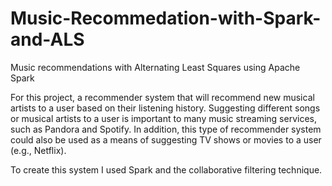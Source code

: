 # Music-Recommedation-with-Spark-and-ALS
Music recommendations with Alternating Least Squares using Apache Spark

For this project, a recommender system that will recommend new musical artists to a user based on their listening history. Suggesting different songs or musical artists to a user is important to many music streaming services, such as Pandora and Spotify. In addition, this type of recommender system could also be used as a means of suggesting TV shows or movies to a user (e.g., Netflix).

To create this system I used Spark and the collaborative filtering technique.
